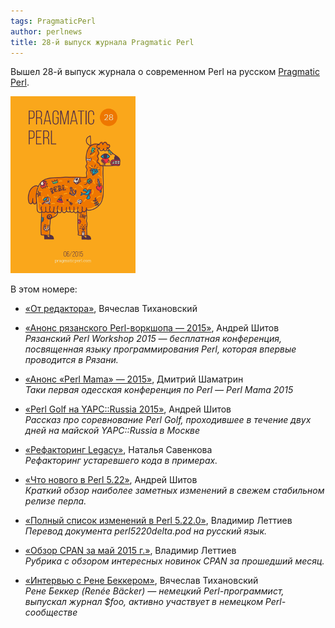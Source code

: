 ```yaml
---
tags: PragmaticPerl
author: perlnews
title: 28-й выпуск журнала Pragmatic Perl
---
```

Вышел 28-й выпуск журнала о современном Perl на русском [Pragmatic Perl](http://pragmaticperl.com).

[![Pragmatic Perl 28](/blog/2015/06/04/01-pragmatic-perl-28/pp28.png)](http://pragmaticperl.com/issues/28)

В этом номере:

- [«От редактора»](http://pragmaticperl.com/a/77a0f81d), Вячеслав Тихановский

- [«Анонс рязанского Perl-воркшопа —
  2015»](http://pragmaticperl.com/a/cb27f7c0), Андрей Шитов<br> _Рязанский Perl
  Workshop 2015 — бесплатная конференция, посвященная языку программирования
  Perl, которая впервые проводится в Рязани._

- [«Анонс «Perl Mama» —
  2015»](http://pragmaticperl.com/issues/28/pragmaticperl-28-%D0%B0%D0%BD%D0%BE%D0%BD%D1%81-perl-mama-2015.html),
  Дмитрий Шаматрин<br> _Таки первая одесская конференция по Perl — Perl Mama
  2015_

- [«Perl Golf на YAPC::Russia
  2015»](http://pragmaticperl.com/issues/28/pragmaticperl-28-perl-golf-%D0%BD%D0%B0-yapcrussia-2015.html),
  Андрей Шитов<br> _Рассказ про соревнование Perl Golf, проходившее в течение
  двух дней на майской YAPC::Russia в Москве_

- [«Рефакторинг Legacy»](http://pragmaticperl.com/a/608808de), Наталья
  Савенкова<br> _Рефакторинг устаревшего кода в примерах._

- [«Что нового в Perl 5.22»](http://pragmaticperl.com/a/83c729af), Андрей
  Шитов<br> _Краткий обзор наиболее заметных изменений в свежем стабильном
  релизе перла._

- [«Полный список изменений в Perl
  5.22.0»](http://pragmaticperl.com/a/f5d40b36), Владимир Леттиев<br> _Перевод
  документа perl5220delta.pod на русский язык._

- [«Обзор CPAN за май 2015 г.»](http://pragmaticperl.com/a/ca1a1a1e), Владимир
  Леттиев<br> _Рубрика с обзором интересных новинок CPAN за прошедший месяц._

- [«Интервью с Рене Беккером»](http://pragmaticperl.com/a/64dbde54), Вячеслав
  Тихановский<br> _Рене Беккер (Renée Bäcker) — немецкий Perl-программист,
  выпускал журнал $foo, активно участвует в немецком Perl-сообществе_

